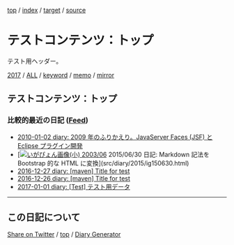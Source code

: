 [top](index.html) / [index](index.html) / [target](https://igapyon.github.io/diary/index.html) / [source](https://github.com/igapyon/diary/blob/gh-pages/index.src.md) 

テストコンテンツ：トップ
=====================================================================================================
テスト用ヘッダー。

[2017](2017/index.html)
/ [ALL](idxall.html)
 / [keyword](https://igapyon.github.io/diary/keyword/index.html) / [memo](https://igapyon.github.io/diary/memo/index.html) / [mirror](http://www.igapyon.jp/igapyon/diary/)

## テストコンテンツ：トップ

### 比較的最近の日記 ([Feed](https://igapyon.github.io/diary/atomRecent.xml))

* [2010-01-02 diary: 2009 年のふりかえり。JavaServer Faces (JSF) と Eclipse プラグイン開発](v2html/ig100102.html)
* [[![いがぴょん画像(小) 2003/06](http://www.igapyon.jp/igapyon/image/iga200306s.jpg)](http://www.igapyon.jp) 2015/06/30 日記: Markdown 記法を Bootstrap 的な HTML に変換](src/diary/2015/ig150630.html)
* [2016-12-27 diary: [maven] Title for test](hatena/ig161227.html)
* [2016-12-26 diary: [maven] Title for test](hatena/ig161226.html)
* [2017-01-01 diary: [Test] テスト用データ](2017/ig170101.html)


----------------------------------------------------------------------------------------------------

## この日記について

[Share on Twitter](https://twitter.com/intent/tweet?hashtags=igapyon%2Cdiary%2C%E3%81%84%E3%81%8C%E3%81%B4%E3%82%87%E3%82%93&text=%E3%83%86%E3%82%B9%E3%83%88%E3%82%B3%E3%83%B3%E3%83%86%E3%83%B3%E3%83%84%EF%BC%9A%E3%83%88%E3%83%83%E3%83%97&url=https%3A%2F%2Figapyon.github.io%2Fdiary%2Findex.html) / [top](index.html) / [Diary Generator](https://github.com/igapyon/igapyonv3)
